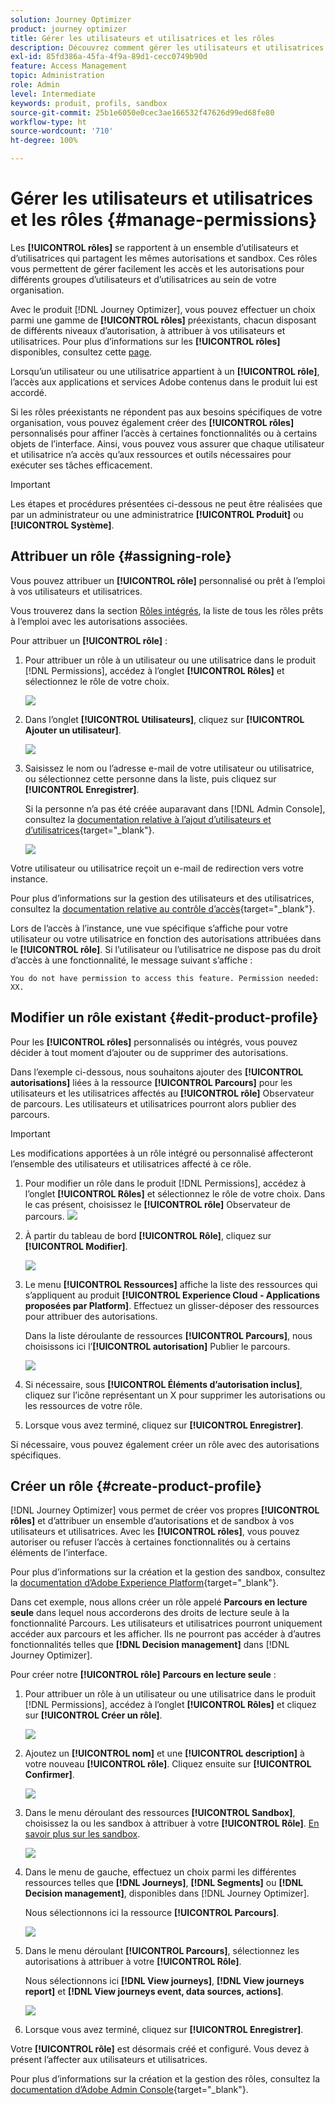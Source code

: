 ```yaml
---
solution: Journey Optimizer
product: journey optimizer
title: Gérer les utilisateurs et utilisatrices et les rôles
description: Découvrez comment gérer les utilisateurs et utilisatrices et les rôles.
exl-id: 85fd386a-45fa-4f9a-89d1-cecc0749b90d
feature: Access Management
topic: Administration
role: Admin
level: Intermediate
keywords: produit, profils, sandbox
source-git-commit: 25b1e6050e0cec3ae166532f47626d99ed68fe80
workflow-type: ht
source-wordcount: '710'
ht-degree: 100%

---
```


# Gérer les utilisateurs et utilisatrices et les rôles {#manage-permissions}

Les **[!UICONTROL rôles]** se rapportent à un ensemble d’utilisateurs et d’utilisatrices qui partagent les mêmes autorisations et sandbox. Ces rôles vous permettent de gérer facilement les accès et les autorisations pour différents groupes d’utilisateurs et d’utilisatrices au sein de votre organisation.

Avec le produit [!DNL Journey Optimizer], vous pouvez effectuer un choix parmi une gamme de **[!UICONTROL rôles]** préexistants, chacun disposant de différents niveaux d’autorisation, à attribuer à vos utilisateurs et utilisatrices. Pour plus d’informations sur les **[!UICONTROL rôles]** disponibles, consultez cette [page](ootb-product-profiles.md).

Lorsqu’un utilisateur ou une utilisatrice appartient à un **[!UICONTROL rôle]**, l’accès aux applications et services Adobe contenus dans le produit lui est accordé.

Si les rôles préexistants ne répondent pas aux besoins spécifiques de votre organisation, vous pouvez également créer des **[!UICONTROL rôles]** personnalisés pour affiner l’accès à certaines fonctionnalités ou à certains objets de l’interface. Ainsi, vous pouvez vous assurer que chaque utilisateur et utilisatrice n’a accès qu’aux ressources et outils nécessaires pour exécuter ses tâches efficacement.


>[!IMPORTANT]
>
>Les étapes et procédures présentées ci-dessous ne peut être réalisées que par un administrateur ou une administratrice **[!UICONTROL Produit]** ou **[!UICONTROL Système]**.


## Attribuer un rôle {#assigning-role}

Vous pouvez attribuer un **[!UICONTROL rôle]** personnalisé ou prêt à l’emploi à vos utilisateurs et utilisatrices.

Vous trouverez dans la section [Rôles intégrés](ootb-product-profiles.md), la liste de tous les rôles prêts à l’emploi avec les autorisations associées.

Pour attribuer un **[!UICONTROL rôle]** :

1. Pour attribuer un rôle à un utilisateur ou une utilisatrice dans le produit [!DNL Permissions], accédez à l’onglet **[!UICONTROL Rôles]** et sélectionnez le rôle de votre choix.

   ![](assets/do-not-localize/access_control_2.png)

1. Dans l’onglet **[!UICONTROL Utilisateurs]**, cliquez sur **[!UICONTROL Ajouter un utilisateur]**.

   ![](assets/do-not-localize/access_control_3.png)

1. Saisissez le nom ou l’adresse e-mail de votre utilisateur ou utilisatrice, ou sélectionnez cette personne dans la liste, puis cliquez sur **[!UICONTROL Enregistrer]**.

   Si la personne n’a pas été créée auparavant dans [!DNL Admin Console], consultez la [documentation relative à l’ajout d’utilisateurs et d’utilisatrices](https://experienceleague.adobe.com/docs/experience-platform/access-control/ui/users.html?lang=fr){target="_blank"}.

   ![](assets/do-not-localize/access_control_4.png)

Votre utilisateur ou utilisatrice reçoit un e-mail de redirection vers votre instance.

Pour plus d’informations sur la gestion des utilisateurs et des utilisatrices, consultez la [documentation relative au contrôle d’accès](https://experienceleague.adobe.com/docs/experience-platform/access-control/home.html?lang=fr){target="_blank"}.

Lors de l’accès à l’instance, une vue spécifique s’affiche pour votre utilisateur ou votre utilisatrice en fonction des autorisations attribuées dans le **[!UICONTROL rôle]**. Si l’utilisateur ou l’utilisatrice ne dispose pas du droit d’accès à une fonctionnalité, le message suivant s’affiche :

`You do not have permission to access this feature. Permission needed: XX.`

## Modifier un rôle existant {#edit-product-profile}

Pour les **[!UICONTROL rôles]** personnalisés ou intégrés, vous pouvez décider à tout moment d’ajouter ou de supprimer des autorisations.

Dans l’exemple ci-dessous, nous souhaitons ajouter des **[!UICONTROL autorisations]** liées à la ressource **[!UICONTROL Parcours]** pour les utilisateurs et les utilisatrices affectés au **[!UICONTROL rôle]** Observateur de parcours. Les utilisateurs et utilisatrices pourront alors publier des parcours.

>[!IMPORTANT]
>
>Les modifications apportées à un rôle intégré ou personnalisé affecteront l’ensemble des utilisateurs et utilisatrices affecté à ce rôle.

1. Pour modifier un rôle dans le produit [!DNL Permissions], accédez à l’onglet **[!UICONTROL Rôles]** et sélectionnez le rôle de votre choix. Dans le cas présent, choisissez le **[!UICONTROL rôle]** Observateur de parcours.
   ![](assets/do-not-localize/access_control_5.png)

1. À partir du tableau de bord **[!UICONTROL Rôle]**, cliquez sur **[!UICONTROL Modifier]**.

   ![](assets/do-not-localize/access_control_6.png)

1. Le menu **[!UICONTROL Ressources]** affiche la liste des ressources qui s’appliquent au produit **[!UICONTROL Experience Cloud - Applications proposées par Platform]**. Effectuez un glisser-déposer des ressources pour attribuer des autorisations.

   Dans la liste déroulante de ressources **[!UICONTROL Parcours]**, nous choisissons ici l’**[!UICONTROL autorisation]** Publier le parcours.

   ![](assets/do-not-localize/access_control_14.png)

1. Si nécessaire, sous **[!UICONTROL Éléments d’autorisation inclus]**, cliquez sur l’icône représentant un X pour supprimer les autorisations ou les ressources de votre rôle.

1. Lorsque vous avez terminé, cliquez sur **[!UICONTROL Enregistrer]**.

Si nécessaire, vous pouvez également créer un rôle avec des autorisations spécifiques.

## Créer un rôle {#create-product-profile}

[!DNL Journey Optimizer] vous permet de créer vos propres **[!UICONTROL rôles]** et d’attribuer un ensemble d’autorisations et de sandbox à vos utilisateurs et utilisatrices. Avec les **[!UICONTROL rôles]**, vous pouvez autoriser ou refuser l’accès à certaines fonctionnalités ou à certains éléments de l’interface.

Pour plus d’informations sur la création et la gestion des sandbox, consultez la [documentation d’Adobe Experience Platform](https://experienceleague.adobe.com/docs/experience-platform/sandbox/ui/user-guide.html?lang=fr){target="_blank"}.

Dans cet exemple, nous allons créer un rôle appelé **Parcours en lecture seule** dans lequel nous accorderons des droits de lecture seule à la fonctionnalité Parcours. Les utilisateurs et utilisatrices pourront uniquement accéder aux parcours et les afficher. Ils ne pourront pas accéder à dʼautres fonctionnalités telles que **[!DNL Decision management]** dans [!DNL Journey Optimizer].

Pour créer notre **[!UICONTROL rôle]** **Parcours en lecture seule** :

1. Pour attribuer un rôle à un utilisateur ou une utilisatrice dans le produit [!DNL Permissions], accédez à l’onglet **[!UICONTROL Rôles]** et cliquez sur **[!UICONTROL Créer un rôle]**.

   ![](assets/do-not-localize/access_control_9.png)

1. Ajoutez un **[!UICONTROL nom]** et une **[!UICONTROL description]** à votre nouveau **[!UICONTROL rôle]**. Cliquez ensuite sur **[!UICONTROL Confirmer]**.

   ![](assets/do-not-localize/access_control_10.png)

1. Dans le menu déroulant des ressources **[!UICONTROL Sandbox]**, choisissez la ou les sandbox à attribuer à votre **[!UICONTROL Rôle]**. [En savoir plus sur les sandbox](sandboxes.md).

   ![](assets/do-not-localize/access_control_13.png)

1. Dans le menu de gauche, effectuez un choix parmi les différentes ressources telles que **[!DNL Journeys]**, **[!DNL Segments]** ou **[!DNL Decision management]**, disponibles dans [!DNL Journey Optimizer].

   Nous sélectionnons ici la ressource **[!UICONTROL Parcours]**.

   ![](assets/do-not-localize/access_control_11.png)

1. Dans le menu déroulant **[!UICONTROL Parcours]**, sélectionnez les autorisations à attribuer à votre **[!UICONTROL Rôle]**.

   Nous sélectionnons ici **[!DNL View journeys]**, **[!DNL View journeys report]** et **[!DNL View journeys event, data sources, actions]**.

   ![](assets/do-not-localize/access_control_12.png)

1. Lorsque vous avez terminé, cliquez sur **[!UICONTROL Enregistrer]**.

Votre **[!UICONTROL rôle]** est désormais créé et configuré. Vous devez à présent l’affecter aux utilisateurs et utilisatrices.

Pour plus d’informations sur la création et la gestion des rôles, consultez la [documentation d’Adobe Admin Console](https://experienceleague.adobe.com/docs/experience-platform/access-control/abac/permissions-ui/roles.html?lang=fr){target="_blank"}.
